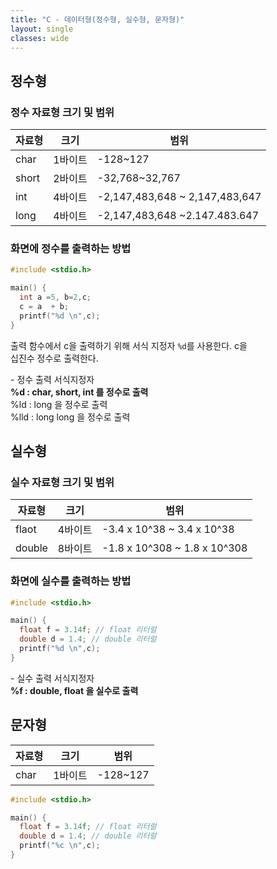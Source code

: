 ```yaml
---
title: "C - 데이터형(정수형, 실수형, 문자형)"
layout: single
classes: wide
---
```


## 정수형

### 정수 자료형 크기 및 범위
| 자료형 | 크기 | 범위 |
| --- | --- | ---|
|char | 1바이트 | -128~127|
|short| 2바이트 |-32,768~32,767|
|int| 4바이트 | 	-2,147,483,648 ~ 2,147,483,647 |
|long| 4바이트 | -2,147,483,648 ~2.147.483.647 |



### 화면에 정수를 출력하는 방법

```cpp
#include <stdio.h>

main() {
  int a =5, b=2,c;
  c = a  + b;
  printf("%d \n",c);
}
```

출력 함수에서 c을 출력하기 위해 서식 지정자 `%d`를 사용한다. c을  
십진수 정수로 출력한다.  
  
\- 정수 출력 서식지정자  
**%d : char, short, int 를 정수로 출력**  
%ld : long 을 정수로 출력  
%lld : long long 을 정수로 출력  


## 실수형

### 실수 자료형 크기 및 범위
| 자료형 | 크기 | 범위 |
| --- | --- | ---|
flaot| 4바이트 | -3.4 x 10^38 ~ 3.4 x 10^38 |
double| 8바이트 | -1.8 x 10^308 ~ 1.8 x 10^308 |

### 화면에 실수를 출력하는 방법

```cpp
#include <stdio.h>

main() {
  float f = 3.14f; // float 리터럴
  double d = 1.4; // double 리터럴
  printf("%d \n",c);
}
```

\- 실수 출력 서식지정자  
**%f : double, float 을 실수로 출력**  


## 문자형

| 자료형 | 크기 | 범위 |
| --- | --- | ---|
|char | 1바이트 | -128~127|

```cpp
#include <stdio.h>

main() {
  float f = 3.14f; // float 리터럴
  double d = 1.4; // double 리터럴
  printf("%c \n",c);
}

```